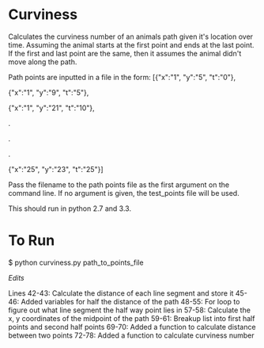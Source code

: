# Curviness

Calculates the curviness number of an animals path given it's location over time. Assuming the animal starts at the first point and ends at the last point. If the first and last point are the same, then it assumes the animal didn't move along the path.

Path points are inputted in a file in the form:
[{"x":"1", "y":"5", "t":"0"},

{"x":"1", "y":"9", "t":"5"},

{"x":"1", "y":"21", "t":"10"},

.

.

.

{"x":"25", "y":"23", "t":"25"}]

Pass the filename to the path points file as the first argument on the command line. If no argument is given, the test_points file will be used.


This should run in python 2.7 and 3.3.

# To Run

$ python curviness.py path_to_points_file


*Edits*


Lines 42-43: Calculate the distance of each line segment and store it
45-46: Added variables for half the distance of the path
48-55: For loop to figure out what line segment the half way point lies in
57-58: Calculate the x, y coordinates of the midpoint of the path 
59-61: Breakup list into first half points and second half points
69-70: Added a function to calculate distance between two points
72-78: Added a function to calculate curviness number

